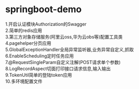 # springboot-demo

1.开启认证模块Authorization的Swagger<br>
2.简单的redis应用<br>
3.第三方对象存储服务(阿里云oss,华为云obs等)配置工具类<br>
4.pagehelper分页应用<br>
5.GlobalExceptionHandler全局异常监听器,业务异常自定义,抓取<br>
6.EnableScheduling定时任务应用<br>
7.@RequestSingleParam自定义注解(POST请求单个参数)<br>
8.LogRecordAspect切面打印接口请求信息,输入输出<br>
9.TokenUtil简单的登陆token应用<br>
10.多环境配置文件<br>
